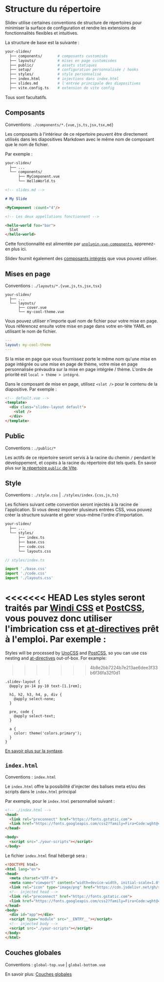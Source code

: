 # Structure du répertoire

Slidev utilise certaines conventions de structure de répertoires pour minimiser la surface de configuration et rendre les extensions de fonctionnalités flexibles et intuitives.

La structure de base est la suivante :

```bash
your-slidev/
  ├── components/       # composants customisés
  ├── layouts/          # mises en page customisées
  ├── public/           # assets statiques
  ├── setup/            # configuration personnalisée / hooks
  ├── styles/           # style personnalisé
  ├── index.html        # injections dans index.html
  ├── slides.md         # l'entrée principale des diapositives
  ├── vite.config.ts    # extension de vite config
```

Tous sont facultatifs.

## Composants

Conventions: `./components/*.{vue,js,ts,jsx,tsx,md}`

Les composants à l'intérieur de ce répertoire peuvent être directement utilisés dans les diapositives Markdown avec le même nom de composant que le nom de fichier.

Par exemple :

```bash
your-slidev/
  ├── ...
  └── components/
      ├── MyComponent.vue
      └── HelloWorld.ts
```

```md
<!-- slides.md -->

# My Slide

<MyComponent :count="4"/>

<!-- Les deux appellations fonctionnent -->

<hello-world foo="bar">
  Slot
</hello-world>
```

Cette fonctionnalité est alimentée par [`unplugin-vue-components`](https://github.com/antfu/unplugin-vue-components), apprenez-en plus ici.

Slidev fournit également des [composants intégrés](/builtin/components) que vous pouvez utiliser.

## Mises en page

Conventions : `./layouts/*.{vue,js,ts,jsx,tsx}`

```
your-slidev/
  ├── ...
  └── layouts/
      ├── cover.vue
      └── my-cool-theme.vue
```

Vous pouvez utiliser n'importe quel nom de fichier pour votre mise en page. Vous référencez ensuite votre mise en page dans votre en-tête YAML en utilisant le nom de fichier.

```yaml
---
layout: my-cool-theme
---
```

Si la mise en page que vous fournissez porte le même nom qu'une mise en page intégrée ou une mise en page de thème, votre mise en page personnalisée prévaudra sur la mise en page intégrée / thème. L'ordre de priorité est `local > thème > intégré`.

Dans le composant de mise en page, utilisez `<slot />` pour le contenu de la diapositive. Par exemple :

```html
<!-- default.vue -->
<template>
  <div class="slidev-layout default">
    <slot />
  </div>
</template>
```

## Public

Conventions : `./public/*`

Les actifs de ce répertoire seront servis à la racine du chemin `/` pendant le développement, et copiés à la racine du répertoire dist tels quels. En savoir plus sur [le répertoire `public` de Vite](https://vitejs.dev/guide/assets.html#the-public-directory).

## Style

Conventions : `./style.css` | `./styles/index.{css,js,ts}`

Les fichiers suivant cette convention seront injectés à la racine de l'application. Si vous devez importer plusieurs entrées CSS, vous pouvez créer la structure suivante et gérer vous-même l'ordre d'importation.

```bash
your-slidev/
  ├── ...
  └── styles/
      ├── index.ts
      ├── base.css
      ├── code.css
      └── layouts.css
```

```ts
// styles/index.ts

import './base.css'
import './code.css'
import './layouts.css'
```

<<<<<<< HEAD
Les styles seront traités par [Windi CSS](http://windicss.org/) et [PostCSS](https://postcss.org/), vous pouvez donc utiliser l'imbrication css et [at-directives](https://windicss.org/features/directives.html) prêt à l'emploi. Par exemple :
=======
Styles will be processed by [UnoCSS](https://unocss.dev/) and [PostCSS](https://postcss.org/), so you can use css nesting and [at-directives](https://windicss.org/features/directives.html) out-of-box. For example:
>>>>>>> 4b8e2bb7224b7e213ae6dee3f33b6f36fa32f0d1

```less
.slidev-layout {
  @apply px-14 py-10 text-[1.1rem];

  h1, h2, h3, h4, p, div {
    @apply select-none;
  }

  pre, code {
    @apply select-text;
  }

  a {
    color: theme('colors.primary');
  }
}
```

[En savoir plus sur la syntaxe](https://windicss.org/features/directives.html).

## `index.html`

Conventions : `index.html`

Le `index.html` offre la possibilité d'injecter des balises meta et/ou des scripts dans le `index.html` principal

Par exemple, pour le `index.html` personnalisé suivant :

```html
<!-- ./index.html -->
<head>
  <link rel="preconnect" href="https://fonts.gstatic.com">
  <link href="https://fonts.googleapis.com/css2?family=Fira+Code:wght@400;600&family=Nunito+Sans:wght@200;400;600&display=swap" rel="stylesheet">
</head>

<body>
  <script src="./your-scripts"></script>
</body>
```

Le fichier `index.html` final hébergé sera :

```html
<!DOCTYPE html>
<html lang="en">
<head>
  <meta charset="UTF-8">
  <meta name="viewport" content="width=device-width, initial-scale=1.0">
  <link rel="icon" type="image/png" href="https://cdn.jsdelivr.net/gh/slidevjs/slidev/assets/favicon.png">
  <!-- injected head -->
  <link rel="preconnect" href="https://fonts.gstatic.com">
  <link href="https://fonts.googleapis.com/css2?family=Fira+Code:wght@400;600&family=Nunito+Sans:wght@200;400;600&display=swap" rel="stylesheet">
</head>
<body>
  <div id="app"></div>
  <script type="module" src="__ENTRY__"></script>
  <!-- injected body -->
  <script src="./your-scripts"></script>
</body>
</html>
```

## Couches globales

Conventions : `global-top.vue` | `global-bottom.vue`

En savoir plus: [Couches globales](/custom/global-layers)

